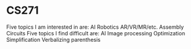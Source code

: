 # CS271

Five topics I am interested in are:
    AI
    Robotics
    AR/VR/MR/etc.
    Assembly
    Circuits
Five topics I find difficult are:
    AI
    Image processing
    Optimization
    Simplification
    Verbalizing parenthesis
